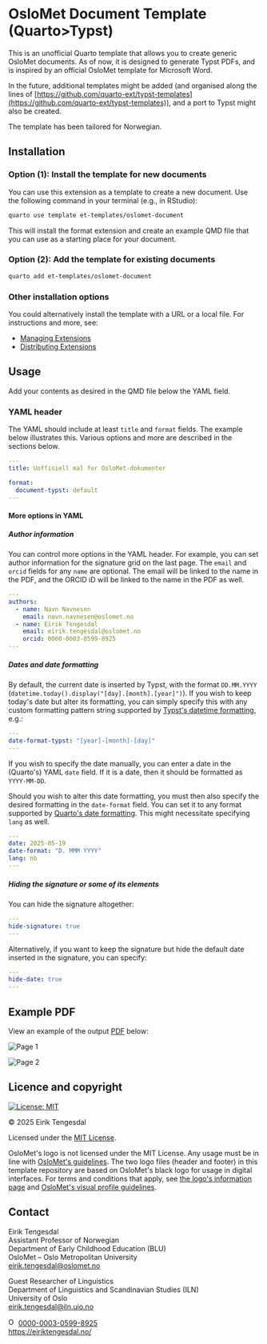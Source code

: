 # OsloMet Document Template (Quarto>Typst)
This is an unofficial Quarto template that allows you to create generic OsloMet documents. As of now, it is designed to generate Typst PDFs, and is inspired by an official OsloMet template for Microsoft Word.

In the future, additional templates might be added (and organised along the lines of [https://github.com/quarto-ext/typst-templates](https://github.com/quarto-ext/typst-templates)), and a port to Typst might also be created.

The template has been tailored for Norwegian.

## Installation
### Option (1): Install the template for new documents

You can use this extension as a template to create a new document. Use the following command in your terminal (e.g., in RStudio):

```bash
quarto use template et-templates/oslomet-document
```

This will install the format extension and create an example QMD file
that you can use as a starting place for your document.

### Option (2): Add the template for existing documents

```bash
quarto add et-templates/oslomet-document
```

### Other installation options
You could alternatively install the template with a URL or a local file. For instructions and more, see:

- [Managing Extensions](https://quarto.org/docs/extensions/managing.html)
- [Distributing Extensions](https://quarto.org/docs/extensions/distributing.html)

## Usage

Add your contents as desired in the QMD file below the YAML field.

### YAML header

The YAML should include at least `title` and `format` fields. The example below illustrates this. Various options and more are described in the sections below.

```yaml
---
title: Uoffisiell mal for OsloMet-dokumenter

format:
  document-typst: default
---
```

#### More options in YAML
##### Author information
You can control more options in the YAML header. For example, you can set author information for the signature grid on the last page. The `email` and `orcid` fields for any `name` are optional. The email will be linked to the name in the PDF, and the ORCID iD will be linked to the name in the PDF as well.

```yaml
---
authors:
  - name: Navn Navnesen
    email: navn.navnesen@oslomet.no
  - name: Eirik Tengesdal
    email: eirik.tengesdal@oslomet.no
    orcid: 0000-0003-0599-8925
---
```

##### Dates and date formatting
By default, the current date is inserted by Typst, with the format `DD.MM.YYYY` (`datetime.today().display("[day].[month].[year]")`). If you wish to keep today's date but alter its formatting, you can simply specify this with any custom formatting pattern string supported by [Typst's datetime formatting](https://typst.app/docs/reference/foundations/datetime/), e.g.:

```yaml
---
date-format-typst: "[year]-[month]-[day]"
---
```

If you wish to specify the date manually, you can enter a date in the (Quarto's) YAML `date` field. If it is a date, then it should be formatted as `YYYY-MM-DD`.

Should you wish to alter this date formatting, you must then also specify the desired formatting in the `date-format` field. You can set it to any format supported by [Quarto's date formatting](https://quarto.org/docs/reference/dates.html). This might necessitate specifying `lang` as well.

```yaml
---
date: 2025-05-19
date-format: "D. MMM YYYY"
lang: nb
---
```

##### Hiding the signature or some of its elements
You can hide the signature altogether:

```yaml
---
hide-signature: true
---
```

Alternatively, if you want to keep the signature but hide the default date inserted in the signature, you can specify:

```yaml
---
hide-date: true
---
```

## Example PDF
View an example of the output [PDF](example.pdf) below:

<!-- PDF-TO-MARKDOWN:START -->
![Page 1](output_pngs/page1.png "Page 1")

![Page 2](output_pngs/page2.png "Page 2")

<!-- PDF-TO-MARKDOWN:END -->

## Licence and copyright
[![License: MIT](https://img.shields.io/badge/License-MIT-yellow.svg)](https://opensource.org/licenses/MIT)

© 2025 Eirik Tengesdal

Licensed under the [MIT License](LICENSE).

OsloMet's logo is not licensed under the MIT License. Any usage must be in line with [OsloMet's guidelines](https://ansatt.oslomet.no/en/web/tilsatt/logo-visual-profile). The two logo files (header and footer) in this template repository are based on OsloMet's black logo for usage in digital interfaces. For terms and conditions that apply, see [the logo's information page](https://oslomet.fotoware.cloud/fotoweb/archives/5005-OsloMet-logo/Folder%2052/OsloMet_logo_svart_OsloMet.svg.info) and [OsloMet's visual profile guidelines](https://ansatt.oslomet.no/en/web/tilsatt/logo-visual-profile). 

## Contact
Eirik Tengesdal<br />
Assistant Professor of Norwegian<br />
Department of Early Childhood Education (BLU)<br />
OsloMet – Oslo Metropolitan University<br />
eirik.tengesdal@oslomet.no

Guest Researcher of Linguistics<br />
Department of Linguistics and Scandinavian Studies (ILN)<br />
University of Oslo<br />
eirik.tengesdal@iln.uio.no

<img src="images/ORCID-iD_icon_vector.svg" alt="ORCID iD" width="16" height="16"> [0000-0003-0599-8925](https://orcid.org/0000-0003-0599-8925)<br />
https://eiriktengesdal.no/
